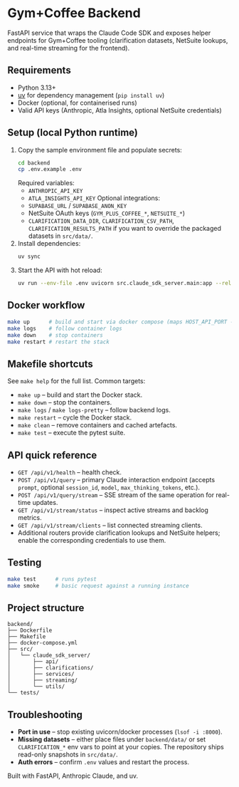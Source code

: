 # Gym+Coffee Backend

FastAPI service that wraps the Claude Code SDK and exposes helper endpoints for Gym+Coffee tooling (clarification datasets, NetSuite lookups, and real-time streaming for the frontend).

## Requirements
- Python 3.13+
- [uv](https://docs.astral.sh/uv/) for dependency management (`pip install uv`)
- Docker (optional, for containerised runs)
- Valid API keys (Anthropic, Atla Insights, optional NetSuite credentials)

## Setup (local Python runtime)
1. Copy the sample environment file and populate secrets:
   ```bash
   cd backend
   cp .env.example .env
   ```
   Required variables:
   - `ANTHROPIC_API_KEY`
   - `ATLA_INSIGHTS_API_KEY`
   Optional integrations:
   - `SUPABASE_URL` / `SUPABASE_ANON_KEY`
   - NetSuite OAuth keys (`GYM_PLUS_COFFEE_*`, `NETSUITE_*`)
   - `CLARIFICATION_DATA_DIR`, `CLARIFICATION_CSV_PATH`, `CLARIFICATION_RESULTS_PATH` if you want to override the packaged datasets in `src/data/`.
2. Install dependencies:
   ```bash
   uv sync
   ```
3. Start the API with hot reload:
   ```bash
   uv run --env-file .env uvicorn src.claude_sdk_server.main:app --reload --host 0.0.0.0 --port 8000
   ```

## Docker workflow
```bash
make up      # build and start via docker compose (maps HOST_API_PORT -> 8000)
make logs    # follow container logs
make down    # stop containers
make restart # restart the stack
```

## Makefile shortcuts
See `make help` for the full list. Common targets:
- `make up` – build and start the Docker stack.
- `make down` – stop the containers.
- `make logs` / `make logs-pretty` – follow backend logs.
- `make restart` – cycle the Docker stack.
- `make clean` – remove containers and cached artefacts.
- `make test` – execute the pytest suite.

## API quick reference
- `GET /api/v1/health` – health check.
- `POST /api/v1/query` – primary Claude interaction endpoint (accepts `prompt`, optional `session_id`, `model`, `max_thinking_tokens`, etc.).
- `POST /api/v1/query/stream` – SSE stream of the same operation for real-time updates.
- `GET /api/v1/stream/status` – inspect active streams and backlog metrics.
- `GET /api/v1/stream/clients` – list connected streaming clients.
- Additional routers provide clarification lookups and NetSuite helpers; enable the corresponding credentials to use them.

## Testing
```bash
make test      # runs pytest
make smoke     # basic request against a running instance
```

## Project structure
```
backend/
├── Dockerfile
├── Makefile
├── docker-compose.yml
├── src/
│   └── claude_sdk_server/
│       ├── api/
│       ├── clarifications/
│       ├── services/
│       ├── streaming/
│       └── utils/
└── tests/
```

## Troubleshooting
- **Port in use** – stop existing uvicorn/docker processes (`lsof -i :8000`).
- **Missing datasets** – either place files under `backend/data/` or set `CLARIFICATION_*` env vars to point at your copies. The repository ships read-only snapshots in `src/data/`.
- **Auth errors** – confirm `.env` values and restart the process.

Built with FastAPI, Anthropic Claude, and uv.
